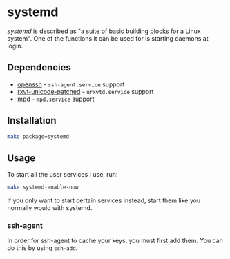 # systemd

*systemd* is described as "a suite of basic building blocks for a Linux system". One of the functions it can be used for is starting daemons at login.

## Dependencies

- [openssh][openssh] - `ssh-agent.service` support
- [rxvt-unicode-patched][rxvt-unicode-patched] - `urxvtd.service` support
- [mpd][mpd] - `mpd.service` support

## Installation

```sh
make package=systemd
```

## Usage

To start all the user services I use, run:

```sh
make systemd-enable-now
```

If you only want to start certain services instead, start them like you normally would with systemd.

### ssh-agent

In order for ssh-agent to cache your keys, you must first add them. You can do this by using `ssh-add`.

[openssh]: https://www.archlinux.org/packages/core/x86_64/openssh/
[rxvt-unicode-patched]: https://aur.archlinux.org/packages/rxvt-unicode-patched/
[mpd]: https://www.archlinux.org/packages/extra/x86_64/mpd/
